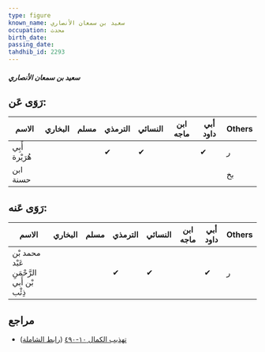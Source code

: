 ```yaml
---
type: figure
known_name: سعيد بن سمعان الأنصاري
occupation: محدث
birth_date:
passing_date:
tahdhib_id: 2293
---
```

##### سعيد بن سمعان الأنصاري

## رَوَى عَن:
| الاسم          | البخاري | مسلم | الترمذي | النسائي | ابن ماجه | أبي داود | Others |
| -------------- | ------- | ---- | ------- | ------- | -------- | -------- | ------ |
| أَبِي هُرَيْرة |         |      | ✔       | ✔       |          | ✔        | ر      |
| ابن حسنة       |         |      |         |         |          |          | بخ     |
## رَوَى عَنه:
| الاسم                                     | البخاري | مسلم | الترمذي | النسائي | ابن ماجه | أبي داود | Others |
| ----------------------------------------- | ------- | ---- | ------- | ------- | -------- | -------- | ------ |
| محمد بْن عَبْد الرَّحْمَنِ بْن أَبي ذِئْب |         |      | ✔       | ✔       |          | ✔        | ر      |
## مراجع
- [تهذيب الكمال ١٠-٤٩٠](obsidian://open?vault=Tahdhib-al-Kamal&file=Figures/٢٢٩٣-سعيد%20بن%20سمعان%20الأنصاري) ([رابط الشاملة](https://shamela.ws/book/3722/5262))